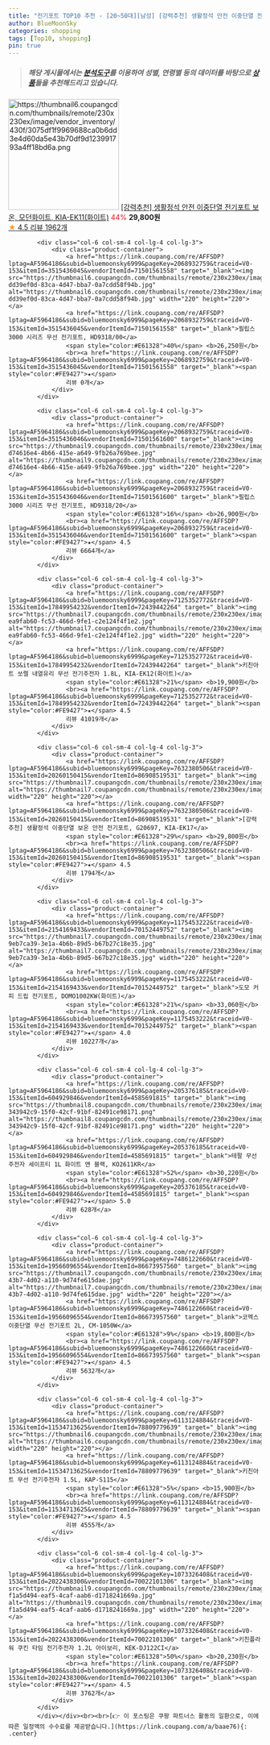 ```yaml
---
title: "전기포트 TOP10 추천 - [20~50대][남성] [강력추천] 생활정석 안전 이중단열 전기포트 보온, 모던화이트, KIA-EK11(화이트)"
author: BlueMoonSky
categories: shopping
tags: [Top10, shopping]
pin: true
---
```


> ##### 해당 게시물에서는 [**분석도구**](https://itemscout.io/)를 이용하여 **성별**, **연령별** 등의 데이터를 바탕으로 [**상품**](https://link.coupang.com/a/baae76)들을 추천해드리고 있습니다.
<div class="container"><div class="row">
            <div class="col-6 col-sm-4 col-lg-4 col-lg-3">
                <div class="product-container">
                    <a href="https://link.coupang.com/re/AFFSDP?lptag=AF5964186&subid=bluemoonsky6999&pageKey=7632376216&traceid=V0-153&itemId=20260130342&vendorItemId=86948022912" target="_blank"><img src="https://thumbnail6.coupangcdn.com/thumbnails/remote/230x230ex/image/vendor_inventory/430f/3075df1f9969688ca0b6dd3e4d60da5e43b70df9d123991793a4ff18bd6a.png" alt="https://thumbnail6.coupangcdn.com/thumbnails/remote/230x230ex/image/vendor_inventory/430f/3075df1f9969688ca0b6dd3e4d60da5e43b70df9d123991793a4ff18bd6a.png" width="220" height="220"></a>
                    <a href="https://link.coupang.com/re/AFFSDP?lptag=AF5964186&subid=bluemoonsky6999&pageKey=7632376216&traceid=V0-153&itemId=20260130342&vendorItemId=86948022912" target="_blank">[강력추천] 생활정석 안전 이중단열 전기포트 보온, 모던화이트, KIA-EK11(화이트)</a>
                    <span style="color:#E61328">44%</span> <b>29,800원</b>
                    <br><a href="https://link.coupang.com/re/AFFSDP?lptag=AF5964186&subid=bluemoonsky6999&pageKey=7632376216&traceid=V0-153&itemId=20260130342&vendorItemId=86948022912" target="_blank"><span style="color:#FE9427">★</span> 4.5
                    리뷰 1962개</a>
                </div>
            </div>
            
            <div class="col-6 col-sm-4 col-lg-4 col-lg-3">
                <div class="product-container">
                    <a href="https://link.coupang.com/re/AFFSDP?lptag=AF5964186&subid=bluemoonsky6999&pageKey=2068932759&traceid=V0-153&itemId=3515436045&vendorItemId=71501561558" target="_blank"><img src="https://thumbnail6.coupangcdn.com/thumbnails/remote/230x230ex/image/retail/images/2414698092178492-dd39ef0d-83ca-4d47-bba7-0a7cdd58f94b.jpg" alt="https://thumbnail6.coupangcdn.com/thumbnails/remote/230x230ex/image/retail/images/2414698092178492-dd39ef0d-83ca-4d47-bba7-0a7cdd58f94b.jpg" width="220" height="220"></a>
                    <a href="https://link.coupang.com/re/AFFSDP?lptag=AF5964186&subid=bluemoonsky6999&pageKey=2068932759&traceid=V0-153&itemId=3515436045&vendorItemId=71501561558" target="_blank">필립스 3000 시리즈 무선 전기포트, HD9318/00</a>
                    <span style="color:#E61328">40%</span> <b>26,250원</b>
                    <br><a href="https://link.coupang.com/re/AFFSDP?lptag=AF5964186&subid=bluemoonsky6999&pageKey=2068932759&traceid=V0-153&itemId=3515436045&vendorItemId=71501561558" target="_blank"><span style="color:#FE9427">★</span> 
                    리뷰 0개</a>
                </div>
            </div>
            
            <div class="col-6 col-sm-4 col-lg-4 col-lg-3">
                <div class="product-container">
                    <a href="https://link.coupang.com/re/AFFSDP?lptag=AF5964186&subid=bluemoonsky6999&pageKey=2068932759&traceid=V0-153&itemId=3515436046&vendorItemId=71501561600" target="_blank"><img src="https://thumbnail9.coupangcdn.com/thumbnails/remote/230x230ex/image/retail/images/550198729724681-d74616e4-4b66-415e-a649-9fb26a769bee.jpg" alt="https://thumbnail9.coupangcdn.com/thumbnails/remote/230x230ex/image/retail/images/550198729724681-d74616e4-4b66-415e-a649-9fb26a769bee.jpg" width="220" height="220"></a>
                    <a href="https://link.coupang.com/re/AFFSDP?lptag=AF5964186&subid=bluemoonsky6999&pageKey=2068932759&traceid=V0-153&itemId=3515436046&vendorItemId=71501561600" target="_blank">필립스 3000 시리즈 무선 전기포트, HD9318/20</a>
                    <span style="color:#E61328">16%</span> <b>26,900원</b>
                    <br><a href="https://link.coupang.com/re/AFFSDP?lptag=AF5964186&subid=bluemoonsky6999&pageKey=2068932759&traceid=V0-153&itemId=3515436046&vendorItemId=71501561600" target="_blank"><span style="color:#FE9427">★</span> 4.5
                    리뷰 6664개</a>
                </div>
            </div>
            
            <div class="col-6 col-sm-4 col-lg-4 col-lg-3">
                <div class="product-container">
                    <a href="https://link.coupang.com/re/AFFSDP?lptag=AF5964186&subid=bluemoonsky6999&pageKey=7125352772&traceid=V0-153&itemId=17849954232&vendorItemId=72439442264" target="_blank"><img src="https://thumbnail7.coupangcdn.com/thumbnails/remote/230x230ex/image/retail/images/125237834074983-ea9fab60-fc53-466d-9fe1-c2e124f4f1e2.jpg" alt="https://thumbnail7.coupangcdn.com/thumbnails/remote/230x230ex/image/retail/images/125237834074983-ea9fab60-fc53-466d-9fe1-c2e124f4f1e2.jpg" width="220" height="220"></a>
                    <a href="https://link.coupang.com/re/AFFSDP?lptag=AF5964186&subid=bluemoonsky6999&pageKey=7125352772&traceid=V0-153&itemId=17849954232&vendorItemId=72439442264" target="_blank">키친아트 쏘렐 내열유리 무선 전기주전자 1.8L, KIA-EK12(화이트)</a>
                    <span style="color:#E61328">21%</span> <b>19,900원</b>
                    <br><a href="https://link.coupang.com/re/AFFSDP?lptag=AF5964186&subid=bluemoonsky6999&pageKey=7125352772&traceid=V0-153&itemId=17849954232&vendorItemId=72439442264" target="_blank"><span style="color:#FE9427">★</span> 4.5
                    리뷰 41019개</a>
                </div>
            </div>
            
            <div class="col-6 col-sm-4 col-lg-4 col-lg-3">
                <div class="product-container">
                    <a href="https://link.coupang.com/re/AFFSDP?lptag=AF5964186&subid=bluemoonsky6999&pageKey=7632380506&traceid=V0-153&itemId=20260150415&vendorItemId=86908519531" target="_blank"><img src="https://thumbnail7.coupangcdn.com/thumbnails/remote/230x230ex/image/vendor_inventory/8110/a8f96c2425a6e101e3f6f1a4e64614dd389d38cea377781e343ad2039992.png" alt="https://thumbnail7.coupangcdn.com/thumbnails/remote/230x230ex/image/vendor_inventory/8110/a8f96c2425a6e101e3f6f1a4e64614dd389d38cea377781e343ad2039992.png" width="220" height="220"></a>
                    <a href="https://link.coupang.com/re/AFFSDP?lptag=AF5964186&subid=bluemoonsky6999&pageKey=7632380506&traceid=V0-153&itemId=20260150415&vendorItemId=86908519531" target="_blank">[강력추천] 생활정석 이중단열 보온 안전 전기포트, G20697, KIA-EK17</a>
                    <span style="color:#E61328">29%</span> <b>29,800원</b>
                    <br><a href="https://link.coupang.com/re/AFFSDP?lptag=AF5964186&subid=bluemoonsky6999&pageKey=7632380506&traceid=V0-153&itemId=20260150415&vendorItemId=86908519531" target="_blank"><span style="color:#FE9427">★</span> 4.5
                    리뷰 1794개</a>
                </div>
            </div>
            
            <div class="col-6 col-sm-4 col-lg-4 col-lg-3">
                <div class="product-container">
                    <a href="https://link.coupang.com/re/AFFSDP?lptag=AF5964186&subid=bluemoonsky6999&pageKey=1175453222&traceid=V0-153&itemId=2154169433&vendorItemId=70152449752" target="_blank"><img src="https://thumbnail7.coupangcdn.com/thumbnails/remote/230x230ex/image/retail/images/446272897079129-9eb7ca39-3e1a-4b6b-89d5-b67b27c18e35.jpg" alt="https://thumbnail7.coupangcdn.com/thumbnails/remote/230x230ex/image/retail/images/446272897079129-9eb7ca39-3e1a-4b6b-89d5-b67b27c18e35.jpg" width="220" height="220"></a>
                    <a href="https://link.coupang.com/re/AFFSDP?lptag=AF5964186&subid=bluemoonsky6999&pageKey=1175453222&traceid=V0-153&itemId=2154169433&vendorItemId=70152449752" target="_blank">도모 커피 드립 전기포트, DOMO1002KW(화이트)</a>
                    <span style="color:#E61328">21%</span> <b>33,060원</b>
                    <br><a href="https://link.coupang.com/re/AFFSDP?lptag=AF5964186&subid=bluemoonsky6999&pageKey=1175453222&traceid=V0-153&itemId=2154169433&vendorItemId=70152449752" target="_blank"><span style="color:#FE9427">★</span> 4.0
                    리뷰 10227개</a>
                </div>
            </div>
            
            <div class="col-6 col-sm-4 col-lg-4 col-lg-3">
                <div class="product-container">
                    <a href="https://link.coupang.com/re/AFFSDP?lptag=AF5964186&subid=bluemoonsky6999&pageKey=205376185&traceid=V0-153&itemId=604929846&vendorItemId=4585691815" target="_blank"><img src="https://thumbnail8.coupangcdn.com/thumbnails/remote/230x230ex/image/retail/images/1650867512989616-343942c9-15f0-42cf-91bf-82491ce98171.png" alt="https://thumbnail8.coupangcdn.com/thumbnails/remote/230x230ex/image/retail/images/1650867512989616-343942c9-15f0-42cf-91bf-82491ce98171.png" width="220" height="220"></a>
                    <a href="https://link.coupang.com/re/AFFSDP?lptag=AF5964186&subid=bluemoonsky6999&pageKey=205376185&traceid=V0-153&itemId=604929846&vendorItemId=4585691815" target="_blank">테팔 무선주전자 세이프티 1L 화이트 앤 블랙, KO2611KR</a>
                    <span style="color:#E61328">52%</span> <b>30,220원</b>
                    <br><a href="https://link.coupang.com/re/AFFSDP?lptag=AF5964186&subid=bluemoonsky6999&pageKey=205376185&traceid=V0-153&itemId=604929846&vendorItemId=4585691815" target="_blank"><span style="color:#FE9427">★</span> 5.0
                    리뷰 628개</a>
                </div>
            </div>
            
            <div class="col-6 col-sm-4 col-lg-4 col-lg-3">
                <div class="product-container">
                    <a href="https://link.coupang.com/re/AFFSDP?lptag=AF5964186&subid=bluemoonsky6999&pageKey=7486122660&traceid=V0-153&itemId=19566096554&vendorItemId=86673957560" target="_blank"><img src="https://thumbnail7.coupangcdn.com/thumbnails/remote/230x230ex/image/retail/images/2023/07/24/17/7/837db526-43b7-4d02-a110-9d74fe615dae.jpg" alt="https://thumbnail7.coupangcdn.com/thumbnails/remote/230x230ex/image/retail/images/2023/07/24/17/7/837db526-43b7-4d02-a110-9d74fe615dae.jpg" width="220" height="220"></a>
                    <a href="https://link.coupang.com/re/AFFSDP?lptag=AF5964186&subid=bluemoonsky6999&pageKey=7486122660&traceid=V0-153&itemId=19566096554&vendorItemId=86673957560" target="_blank">코멕스 이중단열 무선 전기포트 2L, CM-1050W</a>
                    <span style="color:#E61328">9%</span> <b>19,800원</b>
                    <br><a href="https://link.coupang.com/re/AFFSDP?lptag=AF5964186&subid=bluemoonsky6999&pageKey=7486122660&traceid=V0-153&itemId=19566096554&vendorItemId=86673957560" target="_blank"><span style="color:#FE9427">★</span> 4.5
                    리뷰 5632개</a>
                </div>
            </div>
            
            <div class="col-6 col-sm-4 col-lg-4 col-lg-3">
                <div class="product-container">
                    <a href="https://link.coupang.com/re/AFFSDP?lptag=AF5964186&subid=bluemoonsky6999&pageKey=6113124884&traceid=V0-153&itemId=11534713625&vendorItemId=78809779639" target="_blank"><img src="https://thumbnail6.coupangcdn.com/thumbnails/remote/230x230ex/image/rs_quotation_api/gliq932u/da8ec59285754529b567c5bc70dd284f.jpg" alt="https://thumbnail6.coupangcdn.com/thumbnails/remote/230x230ex/image/rs_quotation_api/gliq932u/da8ec59285754529b567c5bc70dd284f.jpg" width="220" height="220"></a>
                    <a href="https://link.coupang.com/re/AFFSDP?lptag=AF5964186&subid=bluemoonsky6999&pageKey=6113124884&traceid=V0-153&itemId=11534713625&vendorItemId=78809779639" target="_blank">키친아트 무선 전기주전자 1.5L, KAP-S115</a>
                    <span style="color:#E61328">5%</span> <b>15,900원</b>
                    <br><a href="https://link.coupang.com/re/AFFSDP?lptag=AF5964186&subid=bluemoonsky6999&pageKey=6113124884&traceid=V0-153&itemId=11534713625&vendorItemId=78809779639" target="_blank"><span style="color:#FE9427">★</span> 4.5
                    리뷰 4555개</a>
                </div>
            </div>
            
            <div class="col-6 col-sm-4 col-lg-4 col-lg-3">
                <div class="product-container">
                    <a href="https://link.coupang.com/re/AFFSDP?lptag=AF5964186&subid=bluemoonsky6999&pageKey=1073326408&traceid=V0-153&itemId=2022438300&vendorItemId=70022101306" target="_blank"><img src="https://thumbnail9.coupangcdn.com/thumbnails/remote/230x230ex/image/retail/images/1286844793505406-f1a5d494-eaf5-4caf-aab6-d1718241669a.jpg" alt="https://thumbnail9.coupangcdn.com/thumbnails/remote/230x230ex/image/retail/images/1286844793505406-f1a5d494-eaf5-4caf-aab6-d1718241669a.jpg" width="220" height="220"></a>
                    <a href="https://link.coupang.com/re/AFFSDP?lptag=AF5964186&subid=bluemoonsky6999&pageKey=1073326408&traceid=V0-153&itemId=2022438300&vendorItemId=70022101306" target="_blank">키친플라워 쿠킨 타임 전기주전자 1.2L 아이보리, KEK-DJ122CI</a>
                    <span style="color:#E61328">50%</span> <b>20,230원</b>
                    <br><a href="https://link.coupang.com/re/AFFSDP?lptag=AF5964186&subid=bluemoonsky6999&pageKey=1073326408&traceid=V0-153&itemId=2022438300&vendorItemId=70022101306" target="_blank"><span style="color:#FE9427">★</span> 4.5
                    리뷰 3762개</a>
                </div>
            </div>
            </div></div><br><br>[👉 이 포스팅은 쿠팡 파트너스 활동의 일환으로, 이에 따른 일정액의 수수료를 제공받습니다.](https://link.coupang.com/a/baae76){: .center}